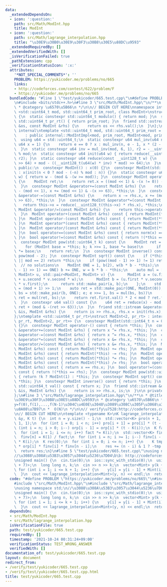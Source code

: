 ```yaml
---
data:
  _extendedDependsOn:
  - icon: ':question:'
    path: src/Math/ModInt.hpp
    title: ModInt
  - icon: ':question:'
    path: src/Math/lagrange_interpolation.hpp
    title: "\u30E9\u30B0\u30E9\u30F3\u30B8\u30E5\u88DC\u9593"
  _extendedRequiredBy: []
  _extendedVerifiedWith: []
  _isVerificationFailed: true
  _pathExtension: cpp
  _verificationStatusIcon: ':x:'
  attributes:
    '*NOT_SPECIAL_COMMENTS*': ''
    PROBLEM: https://yukicoder.me/problems/no/665
    links:
    - http://codeforces.com/contest/622/problem/F
    - https://yukicoder.me/problems/no/665
  bundledCode: "#line 1 \"test/yukicoder/665.test.cpp\"\n#define PROBLEM \"https://yukicoder.me/problems/no/665\"\
    \n#include <bits/stdc++.h>\n#line 3 \"src/Math/ModInt.hpp\"\n/**\n * @title ModInt\n\
    \ * @category \u6570\u5B66\n */\n\n// BEGIN CUT HERE\nnamespace internal {\ntemplate\
    \ <std::uint64_t mod, std::uint64_t prim_root, class ModInt>\nstruct ModIntImpl\
    \ {\n  static constexpr std::uint64_t modulo() { return mod; }\n  static constexpr\
    \ std::uint64_t pr_rt() { return prim_root; }\n  friend std::ostream &operator<<(std::ostream\
    \ &os, const ModInt &rhs) {\n    return os << rhs.val();\n  }\n};\n}  // namespace\
    \ internal\ntemplate <std::uint64_t mod, std::uint64_t prim_root = 0>\nclass ModInt\n\
    \    : public internal::ModIntImpl<mod, prim_root, ModInt<mod, prim_root>> {\n\
    \  using u64 = std::uint64_t;\n  static constexpr u64 mul_inv(u64 n, int e = 6,\
    \ u64 x = 1) {\n    return e == 0 ? x : mul_inv(n, e - 1, x * (2 - x * n));\n\
    \  }\n  static constexpr u64 inv = mul_inv(mod, 6, 1), r2 = -__uint128_t(mod)\
    \ % mod;\n  static constexpr u64 init(u64 w) { return reduce(__uint128_t(w) *\
    \ r2); }\n  static constexpr u64 reduce(const __uint128_t w) {\n    return u64(w\
    \ >> 64) + mod - ((__uint128_t(u64(w) * inv) * mod) >> 64);\n  }\n  u64 x;\n\n\
    \ public:\n  constexpr ModInt() : x(0) {}\n  constexpr ModInt(std::int64_t n)\
    \ : x(init(n < 0 ? mod - (-n) % mod : n)) {}\n  static constexpr u64 norm(u64\
    \ w) { return w - (mod & -(w >= mod)); }\n  constexpr ModInt operator-() const\
    \ {\n    ModInt ret;\n    return ret.x = ((mod << 1) & -(x != 0)) - x, ret;\n\
    \  }\n  constexpr ModInt &operator+=(const ModInt &rhs) {\n    return x += rhs.x\
    \ - (mod << 1), x += (mod << 1) & -(x >> 63), *this;\n  }\n  constexpr ModInt\
    \ &operator-=(const ModInt &rhs) {\n    return x -= rhs.x, x += (mod << 1) & -(x\
    \ >> 63), *this;\n  }\n  constexpr ModInt &operator*=(const ModInt &rhs) {\n \
    \   return this->x = reduce(__uint128_t(this->x) * rhs.x), *this;\n  }\n  constexpr\
    \ ModInt &operator/=(const ModInt &rhs) {\n    return this->operator*=(rhs.inverse());\n\
    \  }\n  ModInt operator+(const ModInt &rhs) const { return ModInt(*this) += rhs;\
    \ }\n  ModInt operator-(const ModInt &rhs) const { return ModInt(*this) -= rhs;\
    \ }\n  ModInt operator*(const ModInt &rhs) const { return ModInt(*this) *= rhs;\
    \ }\n  ModInt operator/(const ModInt &rhs) const { return ModInt(*this) /= rhs;\
    \ }\n  bool operator==(const ModInt &rhs) const { return norm(x) == norm(rhs.x);\
    \ }\n  bool operator!=(const ModInt &rhs) const { return !(*this == rhs); }\n\
    \  constexpr ModInt pow(std::uint64_t k) const {\n    ModInt ret = ModInt(1);\n\
    \    for (ModInt base = *this; k; k >>= 1, base *= base)\n      if (k & 1) ret\
    \ *= base;\n    return ret;\n  }\n  constexpr ModInt inverse() const { return\
    \ pow(mod - 2); }\n  constexpr ModInt sqrt() const {\n    if (*this == ModInt(0)\
    \ || mod == 2) return *this;\n    if (pow((mod - 1) >> 1) != 1) return ModInt(0);\
    \  // no solutions\n    ModInt ONE = 1, b(2), w(b * b - *this);\n    while (w.pow((mod\
    \ - 1) >> 1) == ONE) b += ONE, w = b * b - *this;\n    auto mul = [&](std::pair<ModInt,\
    \ ModInt> u, std::pair<ModInt, ModInt> v) {\n      ModInt a = (u.first * v.first\
    \ + u.second * v.second * w);\n      ModInt b = (u.first * v.second + u.second\
    \ * v.first);\n      return std::make_pair(a, b);\n    };\n    std::uint64_t e\
    \ = (mod + 1) >> 1;\n    auto ret = std::make_pair(ONE, ModInt(0));\n    for (auto\
    \ bs = std::make_pair(b, ONE); e; e >>= 1, bs = mul(bs, bs))\n      if (e & 1)\
    \ ret = mul(ret, bs);\n    return ret.first.val() * 2 < mod ? ret.first : -ret.first;\n\
    \  }\n  constexpr u64 val() const {\n    u64 ret = reduce(x) - mod;\n    return\
    \ ret + (mod & -(ret >> 63));\n  }\n  friend std::istream &operator>>(std::istream\
    \ &is, ModInt &rhs) {\n    return is >> rhs.x, rhs.x = init(rhs.x), is;\n  }\n\
    };\ntemplate <std::uint64_t pr_rt>\nstruct ModInt<2, pr_rt> : internal::ModIntImpl<2,\
    \ pr_rt, ModInt<2, pr_rt>> {\n  constexpr ModInt(std::int64_t n = 0) : x(n & 1)\
    \ {}\n  constexpr ModInt operator-() const { return *this; }\n  constexpr ModInt\
    \ &operator+=(const ModInt &rhs) { return x ^= rhs.x, *this; }\n  constexpr ModInt\
    \ &operator-=(const ModInt &rhs) { return x ^= rhs.x, *this; }\n  constexpr ModInt\
    \ &operator*=(const ModInt &rhs) { return x &= rhs.x, *this; }\n  constexpr ModInt\
    \ &operator/=(const ModInt &rhs) { return x &= rhs.x, *this; }\n  ModInt operator+(const\
    \ ModInt &rhs) const { return ModInt(*this) += rhs; }\n  ModInt operator-(const\
    \ ModInt &rhs) const { return ModInt(*this) -= rhs; }\n  ModInt operator*(const\
    \ ModInt &rhs) const { return ModInt(*this) *= rhs; }\n  ModInt operator/(const\
    \ ModInt &rhs) const { return ModInt(*this) /= rhs; }\n  bool operator==(const\
    \ ModInt &rhs) const { return x == rhs.x; }\n  bool operator!=(const ModInt &rhs)\
    \ const { return !(*this == rhs); }\n  constexpr ModInt pow(std::uint64_t k) const\
    \ { return !k ? ModInt(1) : *this; }\n  constexpr ModInt sqrt() const { return\
    \ *this; }\n  constexpr ModInt inverse() const { return *this; }\n  constexpr\
    \ std::uint64_t val() const { return x; }\n  friend std::istream &operator>>(std::istream\
    \ &is, ModInt &rhs) {\n    return is >> rhs.x, is;\n  }\n\n private:\n  bool x;\n\
    };\n#line 3 \"src/Math/lagrange_interpolation.hpp\"\n/**\n * @title \u30E9\u30B0\
    \u30E9\u30F3\u30B8\u30E5\u88DC\u9593\n * @category \u6570\u5B66\n *  x=0,1,..,N-1\u3068\
    y=f(0),f(1),...,f(N-1)\u304C\u4E0E\u3048\u3089\u308C\u305F\u3068\u304D\u306Ef(t)\u3092\
    \u8A08\u7B97\n *  O(N)\n */\n\n// verify\u7528:http://codeforces.com/contest/622/problem/F\n\
    \n// BEGIN CUT HERE\n\ntemplate <typename K>\nK lagrange_interpolation(std::vector<K>\
    \ &y, K t) {\n  int n = y.size() - 1;\n  std::vector<K> pro(n + 1, 1), orp(n +\
    \ 1, 1);\n  for (int i = 0; i < n; i++) pro[i + 1] = pro[i] * (t - K(i));\n  for\
    \ (int i = n; i > 0; i--) orp[i - 1] = orp[i] * (t - K(i));\n  K fact = K(1);\n\
    \  for (int i = 1; i <= n; i++) fact *= K(i);\n  std::vector<K> finv(n + 1, 1);\n\
    \  finv[n] = K(1) / fact;\n  for (int i = n; i >= 1; i--) finv[i - 1] = finv[i]\
    \ * K(i);\n  K res(0);\n  for (int i = 0; i <= n; i++) {\n    K tmp = y[i] * pro[i]\
    \ * orp[i] * finv[i] * finv[n - i];\n    res += (n - i) & 1 ? -tmp : tmp;\n  }\n\
    \  return res;\n}\n#line 5 \"test/yukicoder/665.test.cpp\"\nusing namespace std;\n\
    //\u3088\u308A\u53B3\u3057\u3044\u5236\u7D04\b\b: http://codeforces.com/contest/622/problem/F\n\
    \nsigned main() {\n  cin.tie(0);\n  ios::sync_with_stdio(0);\n  using Mint = ModInt<int(1e9\
    \ + 7)>;\n  long long n, k;\n  cin >> n >> k;\n  vector<Mint> y(k + 2, 0);\n \
    \ for (int i = 1; i <= k + 1; i++) {\n    y[i] = y[i - 1] + Mint(i).pow(k);\n\
    \  }\n  cout << lagrange_interpolation<Mint>(y, n) << endl;\n  return 0;\n}\n"
  code: "#define PROBLEM \"https://yukicoder.me/problems/no/665\"\n#include <bits/stdc++.h>\n\
    #include \"src/Math/ModInt.hpp\"\n#include \"src/Math/lagrange_interpolation.hpp\"\
    \nusing namespace std;\n//\u3088\u308A\u53B3\u3057\u3044\u5236\u7D04\b\b: http://codeforces.com/contest/622/problem/F\n\
    \nsigned main() {\n  cin.tie(0);\n  ios::sync_with_stdio(0);\n  using Mint = ModInt<int(1e9\
    \ + 7)>;\n  long long n, k;\n  cin >> n >> k;\n  vector<Mint> y(k + 2, 0);\n \
    \ for (int i = 1; i <= k + 1; i++) {\n    y[i] = y[i - 1] + Mint(i).pow(k);\n\
    \  }\n  cout << lagrange_interpolation<Mint>(y, n) << endl;\n  return 0;\n}"
  dependsOn:
  - src/Math/ModInt.hpp
  - src/Math/lagrange_interpolation.hpp
  isVerificationFile: true
  path: test/yukicoder/665.test.cpp
  requiredBy: []
  timestamp: '2021-10-24 00:31:24+09:00'
  verificationStatus: TEST_WRONG_ANSWER
  verifiedWith: []
documentation_of: test/yukicoder/665.test.cpp
layout: document
redirect_from:
- /verify/test/yukicoder/665.test.cpp
- /verify/test/yukicoder/665.test.cpp.html
title: test/yukicoder/665.test.cpp
---
```

